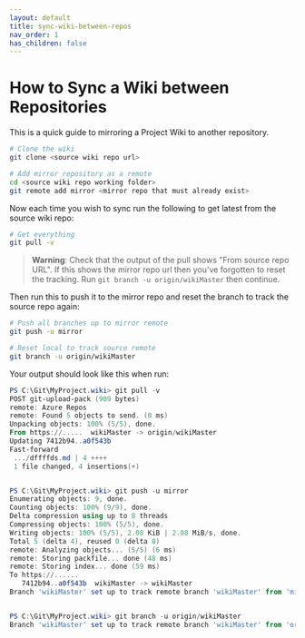 ```yaml
---
layout: default
title: sync-wiki-between-repos
nav_order: 1
has_children: false
---
```


# How to Sync a Wiki between Repositories

This is a quick guide to mirroring a Project Wiki to another repository.

```bash
# Clone the wiki
git clone <source wiki repo url>

# Add mirror repository as a remote
cd <source wiki repo working folder>
git remote add mirror <mirror repo that must already exist>
```

Now each time you wish to sync run the following to get latest from the source wiki repo:

```bash
# Get everything
git pull -v
```

> **Warning**: Check that the output of the pull shows "From source repo URL". If this shows the mirror repo url then you've forgotten to reset the tracking. Run `git branch -u origin/wikiMaster` then continue.

Then run this to push it to the mirror repo and reset the branch to track the source repo again:

```bash
# Push all branches up to mirror remote
git push -u mirror

# Reset local to track source remote
git branch -u origin/wikiMaster

```

Your output should look like this when run:

```powershell
PS C:\Git\MyProject.wiki> git pull -v
POST git-upload-pack (909 bytes)
remote: Azure Repos
remote: Found 5 objects to send. (0 ms)
Unpacking objects: 100% (5/5), done.
From https://.....  wikiMaster -> origin/wikiMaster
Updating 7412b94..a0f543b
Fast-forward
 .../dffffds.md | 4 ++++
 1 file changed, 4 insertions(+)


PS C:\Git\MyProject.wiki> git push -u mirror
Enumerating objects: 9, done.
Counting objects: 100% (9/9), done.
Delta compression using up to 8 threads
Compressing objects: 100% (5/5), done.
Writing objects: 100% (5/5), 2.08 KiB | 2.08 MiB/s, done.
Total 5 (delta 4), reused 0 (delta 0)
remote: Analyzing objects... (5/5) (6 ms)
remote: Storing packfile... done (48 ms)
remote: Storing index... done (59 ms)
To https://......
   7412b94..a0f543b  wikiMaster -> wikiMaster
Branch 'wikiMaster' set up to track remote branch 'wikiMaster' from 'mirror'.


PS C:\Git\MyProject.wiki> git branch -u origin/wikiMaster
Branch 'wikiMaster' set up to track remote branch 'wikiMaster' from 'origin'.
```
